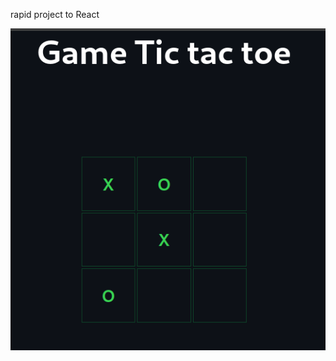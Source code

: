 rapid project to React

![Image tic_tac_toe_React](./public/img/Screenshot%20from%202024-01-20%2020-04-55.png)